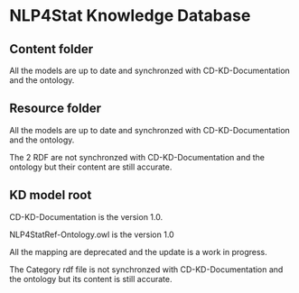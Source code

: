 # NLP4Stat Knowledge Database

## Content folder
All the models are up to date and synchronzed with CD-KD-Documentation and the ontology.

## Resource folder
All the models are up to date and synchronzed with CD-KD-Documentation and the ontology.

The 2 RDF are not synchronzed with CD-KD-Documentation and the ontology but their content are still accurate. 

## KD model root
CD-KD-Documentation is the version 1.0.

NLP4StatRef-Ontology.owl is the version 1.0

All the mapping are deprecated and the update is a work in progress.

The Category rdf file is not synchronzed with CD-KD-Documentation and the ontology but its content is still accurate.
